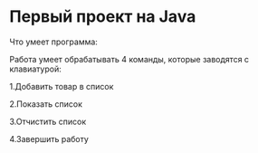 # Первый проект на Java  
Что умеет программа:  

Работа умеет обрабатывать 4 команды, которые заводятся с клавиатурой:  

1.Добавить товар в список 

2.Показать список 

3.Отчистить список 

4.Завершить работу  
